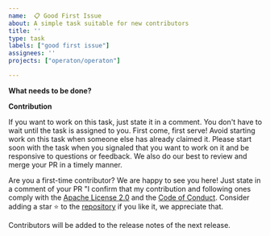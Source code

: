 ```yaml
---
name:  📋 Good First Issue
about: A simple task suitable for new contributors
title: ''
type: task
labels: ["good first issue"]
assignees: ''
projects: ["operaton/operaton"]

---
```


**What needs to be done?**

<!-- 
Please provide a clear and concise description of the task.

The task should be simple enough for a new contributor to understand and complete.
Give examples, provide links and whatever helps to understand the task.
-->

**Contribution**

If you want to work on this task, just state it in a comment. You don't have to wait until the task is assigned to you.
First come, first serve! Avoid starting work on this task when someone else has already claimed it.
Please start soon with the task when you signaled that you want to work on it and be responsive to questions or feedback.
We also do our best to review and merge your PR in a timely manner.

Are you a first-time contributor? We are happy to see you here! 
Just state in a comment of your PR "I confirm that my contribution and following ones comply with the [Apache License 2.0](https://www.apache.org/licenses/LICENSE-2.0) 
and the [Code of Conduct](https://github.com/operaton/operaton/blob/main/CODE_OF_CONDUCT.md).
Consider adding a star ⭐️ to the [repository](https://github.com/operaton/operaton) if you like it, we appreciate that.

Contributors will be added to the release notes of the next release.
